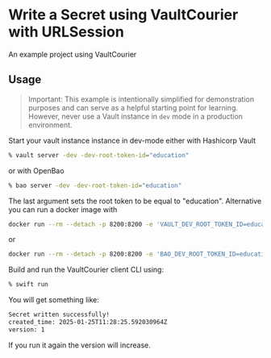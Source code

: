 # Write a Secret using VaultCourier with URLSession

An example project using VaultCourier

## Usage

> Important: This example is intentionally simplified for demonstration purposes and can serve as a helpful starting point for learning. However, never use a Vault instance in `dev` mode in a production environment.

Start your vault instance instance in dev-mode either with Hashicorp Vault

```sh
% vault server -dev -dev-root-token-id="education"
```

or with OpenBao

```sh
% bao server -dev -dev-root-token-id="education"
```

The last argument sets the root token to be equal to "education". Alternative you can run a docker image with

```sh
docker run --rm --detach -p 8200:8200 -e 'VAULT_DEV_ROOT_TOKEN_ID=education' hashicorp/vault:latest
```

or

```sh
docker run --rm --detach -p 8200:8200 -e 'BAO_DEV_ROOT_TOKEN_ID=education' openbao/openbao:latest
```

Build and run the VaultCourier client CLI using:

```sh
% swift run
```

You will get something like:

```sh
Secret written successfully!
created_time: 2025-01-25T11:28:25.592030964Z
version: 1
```

If you run it again the version will increase.

